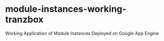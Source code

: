 module-instances-working-tranzbox
=================================

Working Application of Module Instances Deployed on Google App Engine

